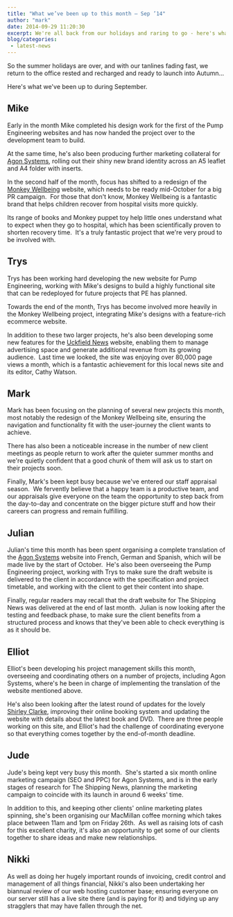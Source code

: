 ```yaml
---
title: "What we’ve been up to this month – Sep ’14"
author: "mark"
date: 2014-09-29 11:20:30
excerpt: We're all back from our holidays and raring to go - here's what we've been up to this month
blog/categories: 
 - latest-news
---
```


So the summer holidays are over, and with our tanlines fading fast, we return to the office rested and recharged and ready to launch into Autumn...

Here's what we've been up to during September.

## Mike

Early in the month Mike completed his design work for the first of the Pump Engineering websites and has now handed the project over to the development team to build.

At the same time, he's also been producing further marketing collateral for [Agon Systems](http://www.agon-systems.com), rolling out their shiny new brand identity across an A5 leaflet and A4 folder with inserts.

In the second half of the month, focus has shifted to a redesign of the [Monkey Wellbeing](http://www.monkeywellbeing.com/) website, which needs to be ready mid-October for a big PR campaign.  For those that don't know, Monkey Wellbeing is a fantastic brand that helps children recover from hospital visits more quickly.

Its range of books and Monkey puppet toy help little ones understand what to expect when they go to hospital, which has been scientifically proven to shorten recovery time.  It's a truly fantastic project that we're very proud to be involved with.

## Trys

Trys has been working hard developing the new website for Pump Engineering, working with Mike's designs to build a highly functional site that can be redeployed for future projects that PE has planned.

Towards the end of the month, Trys has become involved more heavily in the Monkey Wellbeing project, integrating Mike's designs with a feature-rich ecommerce website.

In addition to these two larger projects, he's also been developing some new features for the [Uckfield News](http://www.uckfieldnews.com) website, enabling them to manage advertising space and generate additional revenue from its growing audience.  Last time we looked, the site was enjoying over 80,000 page views a month, which is a fantastic achievement for this local news site and its editor, Cathy Watson.

## Mark

Mark has been focusing on the planning of several new projects this month, most notably the redesign of the Monkey Wellbeing site, ensuring the navigation and functionality fit with the user-journey the client wants to achieve.

There has also been a noticeable increase in the number of new client meetings as people return to work after the quieter summer months and we're quietly confident that a good chunk of them will ask us to start on their projects soon.

Finally, Mark's been kept busy because we've entered our staff appraisal season.  We fervently believe that a happy team is a productive team, and our appraisals give everyone on the team the opportunity to step back from the day-to-day and concentrate on the bigger picture stuff and how their careers can progress and remain fulfilling.

## Julian

Julian's time this month has been spent organising a complete translation of the [Agon Systems](http://www.tomango.co.uk/created/agon-systems/) website into French, German and Spanish, which will be made live by the start of October.  He's also been overseeing the Pump Engineering project, working with Trys to make sure the draft website is delivered to the client in accordance with the specification and project timetable, and working with the client to get their content into shape.

Finally, regular readers may recall that the draft website for The Shipping News was delivered at the end of last month.  Julian is now looking after the testing and feedback phase, to make sure the client benefits from a structured process and knows that they've been able to check everything is as it should be.

## Elliot

Elliot's been developing his project management skills this month, overseeing and coordinating others on a number of projects, including Agon Systems, where's he been in charge of implementing the translation of the website mentioned above.

He's also been looking after the latest round of updates for the lovely [Shirley Clarke](http://www.shirleyclarke-education.org/), improving their online booking system and updating the website with details about the latest book and DVD.  There are three people working on this site, and Elliot's had the challenge of coordinating everyone so that everything comes together by the end-of-month deadline.

## Jude

Jude's being kept very busy this month.  She's started a six month online marketing campaign (SEO and PPC) for Agon Systems, and is in the early stages of research for The Shipping News, planning the marketing campaign to coincide with its launch in around 6 weeks' time.

In addition to this, and keeping other clients' online marketing plates spinning, she's been organising our MacMillan coffee morning which takes place between 11am and 1pm on Friday 26th.  As well as raising lots of cash for this excellent charity, it's also an opportunity to get some of our clients together to share ideas and make new relationships.

## Nikki

As well as doing her hugely important rounds of invoicing, credit control and management of all things financial, Nikki's also been undertaking her biannual review of our web hosting customer base; ensuring everyone on our server still has a live site there (and is paying for it) and tidying up any stragglers that may have fallen through the net.


